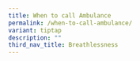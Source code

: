 ```yaml
---
title: When to call Ambulance
permalink: /when-to-call-ambulance/
variant: tiptap
description: ""
third_nav_title: Breathlessness
---
```

